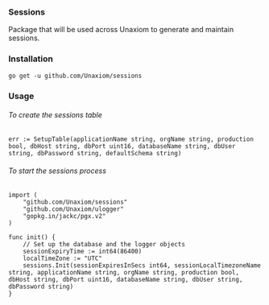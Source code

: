 ### Sessions
Package that will be used across Unaxiom to generate and maintain sessions.

### Installation
`go get -u github.com/Unaxiom/sessions`

### Usage
###### To create the sessions table
```
err := SetupTable(applicationName string, orgName string, production bool, dbHost string, dbPort uint16, databaseName string, dbUser string, dbPassword string, defaultSchema string)
```
###### To start the sessions process
```
import (
    "github.com/Unaxiom/sessions"
    "github.com/Unaxiom/ulogger"
    "gopkg.in/jackc/pgx.v2"
)

func init() {
    // Set up the database and the logger objects
    sessionExpiryTime := int64(86400)
    localTimeZone := "UTC"
    sessions.Init(sessionExpiresInSecs int64, sessionLocalTimezoneName string, applicationName string, orgName string, production bool, dbHost string, dbPort uint16, databaseName string, dbUser string, dbPassword string)
}
```
